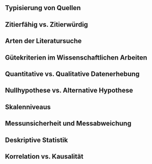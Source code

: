 ## Typisierung von Quellen
## Zitierfähig vs. Zitierwürdig
## Arten der Literatursuche
## Gütekriterien im Wissenschaftlichen Arbeiten
## Quantitative vs. Qualitative Datenerhebung
## Nullhypothese vs. Alternative Hypothese
## Skalenniveaus
## Messunsicherheit und Messabweichung
## Deskriptive Statistik
## Korrelation vs. Kausalität